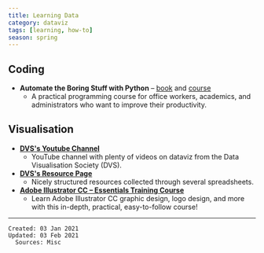 ```yaml
---
title: Learning Data
category: dataviz
tags: [learning, how-to]
season: spring
---
```


## Coding
* **Automate the Boring Stuff with Python** – [book](https://automatetheboringstuff.com/2e/) and [course](https://www.udemy.com/course/automate/)
	* A practical programming course for office workers, academics, and administrators who want to improve their productivity.

## Visualisation
* [**DVS's Youtube Channel**](https://www.youtube.com/watch?v=XoaX5noONZM&list=PLAm5TIX-yz7IOHEeM-BAZYlDbuFOb7l0o)
	* YouTube channel with plenty of videos on dataviz from the Data Visualisation Society (DVS).
* [**DVS's Resource Page**](https://www.datavisualizationsociety.com/resources)
	* Nicely structured resources collected through several spreadsheets.
* [**Adobe Illustrator CC – Essentials Training Course**](https://www.udemy.com/adobe-illustrator-course/)
	* Learn Adobe Illustrator CC graphic design, logo design, and more with this in-depth, practical, easy-to-follow course!

---

    Created: 03 Jan 2021
    Updated: 03 Feb 2021
	  Sources: Misc
